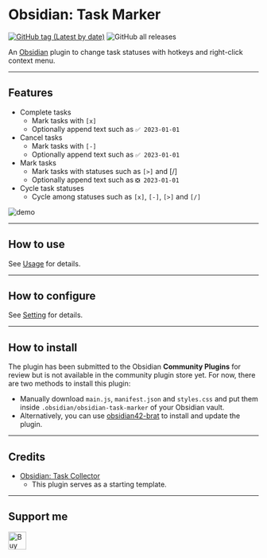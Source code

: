 # Obsidian: Task Marker

[![GitHub tag (Latest by date)](https://img.shields.io/github/v/tag/wenlzhang/obsidian-task-marker)](https://github.com/wenlzhang/obsidian-task-marker/releases) ![GitHub all releases](https://img.shields.io/github/downloads/wenlzhang/obsidian-task-marker/total?color=success)

An [Obsidian](https://obsidian.md/) plugin to change task statuses with hotkeys and right-click context menu.

---

## Features

- Complete tasks
    - Mark tasks with `[x]`
    - Optionally append text such as `✅ 2023-01-01`
- Cancel tasks
    - Mark tasks with `[-]`
    - Optionally append text such as `✅ 2023-01-01`
- Mark tasks
    - Mark tasks with statuses such as `[>]` and [/]
    - Optionally append text such as `❎ 2023-01-01`
- Cycle task statuses
    - Cycle among statuses such as `[x]`, `[-]`, `[>]` and `[/]`

![demo](/docs/attachment/demo.gif)

---

## How to use

See [Usage](docs/Usage.md) for details.

---

## How to configure

See [Setting](docs/Setting.md) for details.

---

## How to install

The plugin has been submitted to the Obsidian **Community Plugins** for review but is not available in the community plugin store yet. For now, there are two methods to install this plugin:

- Manually download `main.js`, `manifest.json` and `styles.css` and put them inside `.obsidian/obsidian-task-marker` of your Obsidian vault.
- Alternatively, you can use [obsidian42-brat](https://github.com/TfTHacker/obsidian42-brat) to install and update the plugin.

<!-- 1. Go to **Community Plugins** in your [Obsidian](https://www.obsidian.md) settings and **disable** Safe Mode
1. Click on **Browse** and search for "task marker"
2. Click install
3. "Enable" the plugin directly after installation, or use the toggle on the community plugins tab to enable the plugin after it has been installed. -->

---

## Credits

- [Obsidian: Task Collector](https://github.com/ebullient/obsidian-task-collector)
    - This plugin serves as a starting template.

---

## Support me

<a href='https://ko-fi.com/C0C66C1TB' target='_blank'><img height='36' style='border:0px;height:36px;' src='https://storage.ko-fi.com/cdn/kofi1.png?v=3' border='0' alt='Buy Me a Coffee at ko-fi.com' /></a>
